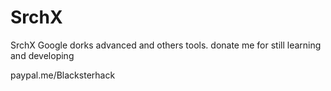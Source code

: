 # SrchX
SrchX Google dorks advanced and others tools.
donate me for still learning and developing

paypal.me/Blacksterhack
